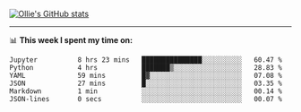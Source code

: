 <!--
**icedpanda/icedpanda** is a ✨ _special_ ✨ repository because its `README.md` (this file) appears on your GitHub profile.

Here are some ideas to get you started:

- 🔭 I’m currently working on ...
- 🌱 I’m currently learning ...
- 👯 I’m looking to collaborate on ...
- 🤔 I’m looking for help with ...
- 💬 Ask me about ...
- 📫 How to reach me: ...
- 😄 Pronouns: ...
- ⚡ Fun fact: ...
-->
[![Ollie's GitHub stats](https://github-readme-stats-icedpanda.vercel.app/api?username=icedpanda&count_private=true&show_icons=true)](https://github.com/icedpanda)

---
📊 **This week I spent my time on:**
<!--START_SECTION:waka-->

```text
Jupyter          8 hrs 23 mins   ███████████████░░░░░░░░░░   60.47 %
Python           4 hrs           ███████▒░░░░░░░░░░░░░░░░░   28.83 %
YAML             59 mins         █▓░░░░░░░░░░░░░░░░░░░░░░░   07.08 %
JSON             27 mins         █░░░░░░░░░░░░░░░░░░░░░░░░   03.35 %
Markdown         1 min           ░░░░░░░░░░░░░░░░░░░░░░░░░   00.14 %
JSON-lines       0 secs          ░░░░░░░░░░░░░░░░░░░░░░░░░   00.07 %
```

<!--END_SECTION:waka-->
